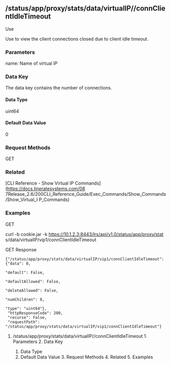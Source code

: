 ## /status/app/proxy/stats/data/virtualIP/<name>/connClientIdleTimeout

Use

Use to view the client connections closed due to client idle timeout.

### Parameters

name: Name of virtual IP

### Data Key

The data key contains the number of connections.

#### Data Type

uint64

#### Default Data Value

0

### Request Methods

GET

### Related

[CLI Reference - Show Virtual IP Commands](https://docs.lineratesystems.com/08
7Release_2.6/200CLI_Reference_Guide/Exec_Commands/Show_Commands/Show_Virtual_I
P_Commands)

### Examples

GET

curl -b cookie.jar -k https://10.1.2.3:8443/lrs/api/v1.0/status/app/proxy/stat
s/data/virtualIP/vip1/connClientIdleTimeout

GET Response

    
    {"/status/app/proxy/stats/data/virtualIP/vip1/connClientIdleTimeout": {"data": 0,
                                                                              "default": False,
                                                                              "defaultAllowed": False,
                                                                              "deleteAllowed": False,
                                                                              "numChildren": 0,
                                                                              "type": "uint64"},
     "httpResponseCode": 200,
     "recurse": False,
     "requestPath": "/status/app/proxy/stats/data/virtualIP/vip1/connClientIdleTimeout"}
    

  1. /status/app/proxy/stats/data/virtualIP/<name>/connClientIdleTimeout
    1. Parameters
    2. Data Key
      1. Data Type
      2. Default Data Value
    3. Request Methods
    4. Related
    5. Examples

